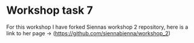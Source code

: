 # Workshop task 7
For this workshop I have forked Siennas workshop 2 repository, here is a link to her page -> (https://github.com/siennabienna/workshop_2)
